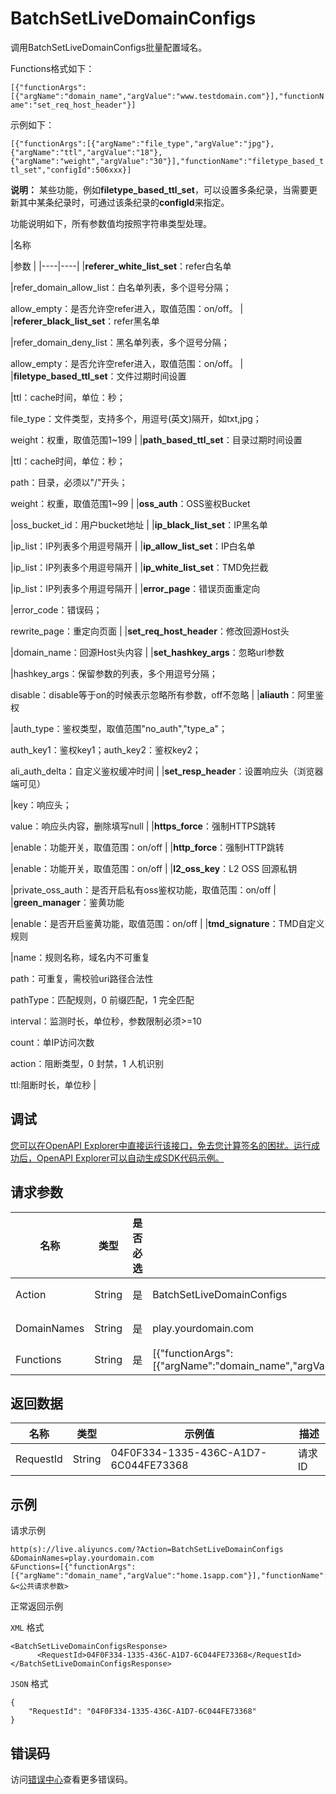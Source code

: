# BatchSetLiveDomainConfigs

调用BatchSetLiveDomainConfigs批量配置域名。

Functions格式如下：

`[{"functionArgs":[{"argName":"domain_name","argValue":"www.testdomain.com"}],"functionName":"set_req_host_header"}]`

示例如下：

`[{"functionArgs":[{"argName":"file_type","argValue":"jpg"},{"argName":"ttl","argValue":"18"},{"argName":"weight","argValue":"30"}],"functionName":"filetype_based_ttl_set","configId":506xxx}]`

**说明：** 某些功能，例如**filetype\_based\_ttl\_set**，可以设置多条纪录，当需要更新其中某条纪录时，可通过该条纪录的**configId**来指定。

功能说明如下，所有参数值均按照字符串类型处理。

|名称

|参数 |
|----|----|
|**referer\_white\_list\_set**：refer白名单

|refer\_domain\_allow\_list：白名单列表，多个逗号分隔；

 allow\_empty：是否允许空refer进入，取值范围：on/off。 |
|**referer\_black\_list\_set**：refer黑名单

|refer\_domain\_deny\_list：黑名单列表，多个逗号分隔；

 allow\_empty：是否允许空refer进入，取值范围：on/off。 |
|**filetype\_based\_ttl\_set**：文件过期时间设置

|ttl：cache时间，单位：秒；

 file\_type：文件类型，支持多个，用逗号\(英文\)隔开，如txt,jpg；

 weight：权重，取值范围1~199 |
|**path\_based\_ttl\_set**：目录过期时间设置

|ttl：cache时间，单位：秒；

 path：目录，必须以"/"开头；

 weight：权重，取值范围1~99 |
|**oss\_auth**：OSS鉴权Bucket

|oss\_bucket\_id：用户bucket地址 |
|**ip\_black\_list\_set**：IP黑名单

|ip\_list：IP列表多个用逗号隔开 |
|**ip\_allow\_list\_set**：IP白名单

|ip\_list：IP列表多个用逗号隔开 |
|**ip\_white\_list\_set**：TMD免拦截

|ip\_list：IP列表多个用逗号隔开 |
|**error\_page**：错误页面重定向

|error\_code：错误码；

 rewrite\_page：重定向页面 |
|**set\_req\_host\_header**：修改回源Host头

|domain\_name：回源Host头内容 |
|**set\_hashkey\_args**：忽略url参数

|hashkey\_args：保留参数的列表，多个用逗号分隔；

 disable：disable等于on的时候表示忽略所有参数，off不忽略 |
|**aliauth**：阿里鉴权

|auth\_type：鉴权类型，取值范围"no\_auth","type\_a"；

 auth\_key1：鉴权key1；auth\_key2：鉴权key2；

 ali\_auth\_delta：自定义鉴权缓冲时间 |
|**set\_resp\_header**：设置响应头（浏览器端可见）

|key：响应头；

 value：响应头内容，删除填写null |
|**https\_force**：强制HTTPS跳转

|enable：功能开关，取值范围：on/off |
|**http\_force**：强制HTTP跳转

|enable：功能开关，取值范围：on/off |
|**l2\_oss\_key**：L2 OSS 回源私钥

|private\_oss\_auth：是否开启私有oss鉴权功能，取值范围：on/off |
|**green\_manager**：鉴黄功能

|enable：是否开启鉴黄功能，取值范围：on/off |
|**tmd\_signature**：TMD自定义规则

|name：规则名称，域名内不可重复

 path：可重复，需校验uri路径合法性

 pathType：匹配规则，0 前缀匹配，1 完全匹配

 interval：监测时长，单位秒，参数限制必须\>=10

 count：单IP访问次数

 action：阻断类型，0 封禁，1 人机识别

 ttl:阻断时长，单位秒 |

## 调试

[您可以在OpenAPI Explorer中直接运行该接口，免去您计算签名的困扰。运行成功后，OpenAPI Explorer可以自动生成SDK代码示例。](https://api.aliyun.com/#product=live&api=BatchSetLiveDomainConfigs&type=RPC&version=2016-11-01)

## 请求参数

|名称|类型|是否必选|示例值|描述|
|--|--|----|---|--|
|Action|String|是|BatchSetLiveDomainConfigs|系统规定参数，取值：**BatchSetLiveDomainConfigs**。 |
|DomainNames|String|是|play.yourdomain.com|您的直播域名，多个用英文半角逗号分隔。 |
|Functions|String|是|\[\{"functionArgs":\[\{"argName":"domain\_name","argValue":"home.1sapp.com"\}\],"functionName":"set\_req\_host\_header"\}\]|功能列表。 |

## 返回数据

|名称|类型|示例值|描述|
|--|--|---|--|
|RequestId|String|04F0F334-1335-436C-A1D7-6C044FE73368|请求ID |

## 示例

请求示例

```
http(s)://live.aliyuncs.com/?Action=BatchSetLiveDomainConfigs
&DomainNames=play.yourdomain.com
&Functions=[{"functionArgs":[{"argName":"domain_name","argValue":"home.1sapp.com"}],"functionName":"set_req_host_header"}]
&<公共请求参数>
```

正常返回示例

`XML` 格式

```
<BatchSetLiveDomainConfigsResponse>
	  <RequestId>04F0F334-1335-436C-A1D7-6C044FE73368</RequestId>
</BatchSetLiveDomainConfigsResponse>
```

`JSON` 格式

```
{
    "RequestId": "04F0F334-1335-436C-A1D7-6C044FE73368"
}
```

## 错误码

访问[错误中心](https://error-center.aliyun.com/status/product/live)查看更多错误码。

